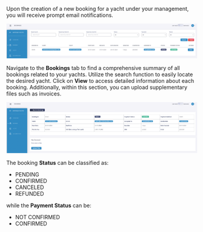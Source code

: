 Upon the creation of a new booking for a yacht under your management, you will receive prompt email notifications.

![Booking tab](assets/images/BookingTab.png "Booking tab")

Navigate to the **Bookings** tab to find a comprehensive summary of all bookings related to your yachts. Utilize the search function to easily locate the desired yacht.
Click on **View** to access detailed information about each booking. Additionally, within this section, you can upload supplementary files such as invoices.

![Booking details](assets/images/BookingDetails.png "Booking details")

The booking **Status** can be classified as:

* PENDING
* CONFIRMED
* CANCELED
* REFUNDED

while the **Payment Status** can be:

* NOT CONFIRMED
* CONFIRMED
